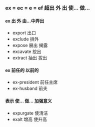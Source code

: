
### ex  = ec = e = ef 超出 外 出 使... 做...

#### ex 出 外 由...中弄出
- export 出口
- exclude 排外
- expose 展出 揭露
- excavate 挖出
- extract 抽出 拔出

#### ex 前任的 以前的
- ex-president 前任主席
- ex-husband 前夫

#### 表示 使... 做... 加强意义
- expurgate 使清洁
- exalt 增高 使升高
